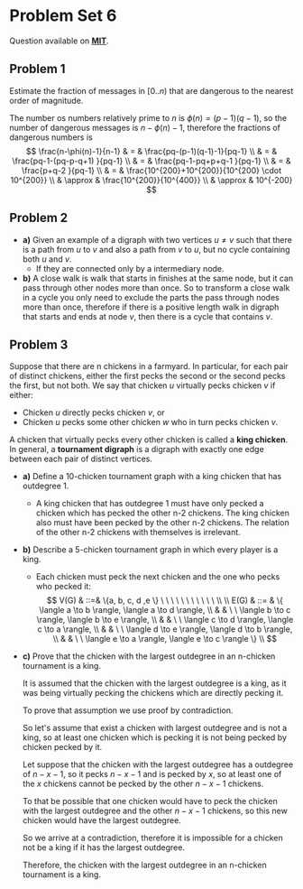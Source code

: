 # Problem Set 6

Question available on [**MIT**](https://openlearninglibrary.mit.edu/assets/courseware/v1/e7a8627591b7b40654882c4978223322/asset-v1:OCW+6.042J+2T2019+type@asset+block/MIT6_042JS15_ps6.pdf).

## Problem 1

Estimate the fraction of messages in $[0..n)$ that are dangerous to the nearest order of magnitude.

The number os numbers relatively prime to $n$ is $\phi(n) = (p-1)(q-1)$, so the number of dangerous messages is $n-\phi(n) -1$, therefore the fractions of dangerous numbers is
$$
\frac{n-\phi(n)-1}{n-1} & = & \frac{pq-(p-1)(q-1)-1}{pq-1} \\
& = & \frac{pq-1-(pq-p-q+1) }{pq-1} \\
& = & \frac{pq-1-pq+p+q-1 }{pq-1} \\
& = & \frac{p+q-2 }{pq-1} \\
& = & \frac{10^{200}+10^{200}}{10^{200} \cdot 10^{200}} \\
& \approx & \frac{10^{200}}{10^{400}} \\
& \approx & 10^{-200} 
$$


## Problem 2

* **a)** Given an example of a digraph with two vertices $u \neq v$ such that there is a path from $u$ to $v$ and also a path from $v$ to $u$, but no cycle containing both $u$ and $v$.
  * If they are connected only by a intermediary node.
* **b)** A close walk is walk that starts in finishes at the same node, but it can pass through other nodes more than once. So to transform a close walk in a cycle you only need to exclude the parts the pass through nodes more than once, therefore if there is a positive length walk in digraph that starts and ends at node $v$, then there is a cycle that contains $v$.

## Problem 3

Suppose that there are n chickens in a farmyard. In particular, for each pair of distinct chickens, either the first pecks the second or the second pecks the first, but not both. We say that chicken $u$ virtually pecks chicken $v$ if either: 

* Chicken $u$ directly pecks chicken $v$, or
* Chicken $u$ pecks some other chicken $w$ who in turn pecks chicken $v$. 

A chicken that virtually pecks every other chicken is called a **king chicken**. In general, a **tournament digraph** is a digraph with exactly one edge between each pair of distinct vertices. 

* **a)** Define a 10-chicken tournament graph with a king chicken that has outdegree 1.

  * A king chicken that has outdegree 1 must have only pecked a chicken which has pecked the other n-2 chickens. The king chicken also must have been pecked by the other n-2 chickens. The relation of the other n-2 chickens with themselves is irrelevant.

* **b)** Describe a 5-chicken tournament graph in which every player is a king. 

  * Each chicken must peck the next chicken and the one who pecks who pecked it:
    $$
    V(G) & ::=&  \{a, b, c, d ,e \} \ \ \ \ \ \ \ \ \ \ \  \\ \\
    E(G) & ::= & \{ \langle a \to b \rangle, \langle a \to d \rangle,  \\ & & \ \ \langle b \to c \rangle, \langle b \to e \rangle, \\ & & \ \ \langle c \to d \rangle, \langle c \to a \rangle, \\ & & \ \ \langle d \to e \rangle, \langle d \to b \rangle, \\ & & \ \ \langle e \to a \rangle, \langle e \to c \rangle \} \\
    $$

* **c)** Prove that the chicken with the largest outdegree in an n-chicken tournament is a king.

  It is assumed that the chicken with the largest outdegree is a king, as it was being virtually pecking the chickens which are directly pecking it.

  To prove that assumption we use proof by contradiction.

  So let's assume that exist a chicken with largest outdegree and is not a king, so at least one chicken which is pecking it is not being pecked by chicken pecked by it.

  Let suppose that the chicken with the largest outdegree has a outdegree of $n-x-1$, so it pecks $n-x-1$ and is pecked by $x$, so at least one of the $x$ chickens cannot be pecked by the other $n-x-1$ chickens.

  To that be possible that one chicken would have to peck the chicken with the largest outdegree and the other $n-x-1$ chickens, so this new chicken would have the largest outdegree.

  So we arrive at a contradiction, therefore it is impossible for a chicken not be a king if it has the largest outdegree.

  Therefore, the chicken with the largest outdegree in an n-chicken tournament is a king.

